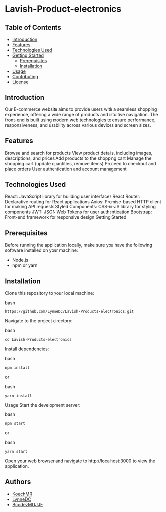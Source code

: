 # Lavish-Product-electronics

## Table of Contents
- [Introduction](#introduction)
- [Features](#features)
- [Technologies Used](#technologies-used)
- [Getting Started](#getting-started)
  - [Prerequisites](#prerequisites)
  - [Installation](#installation)
- [Usage](#usage)
- [Contributing](#contributing)
- [License](#license)
## Introduction
Our E-commerce website aims to provide users with a seamless shopping experience, offering a wide range of products and intuitive navigation. The front-end is built using modern web technologies to ensure performance, responsiveness, and usability across various devices and screen sizes.

## Features
Browse and search for products
View product details, including images, descriptions, and prices
Add products to the shopping cart
Manage the shopping cart (update quantities, remove items)
Proceed to checkout and place orders
User authentication and account management
## Technologies Used
React: JavaScript library for building user interfaces
React Router: Declarative routing for React applications
Axios: Promise-based HTTP client for making API requests
Styled Components: CSS-in-JS library for styling components
JWT: JSON Web Tokens for user authentication
Bootstrap: Front-end framework for responsive design
Getting Started
## Prerequisites
Before running the application locally, make sure you have the following software installed on your machine:

- Node.js
- npm or yarn
## Installation
Clone this repository to your local machine:

bash
```
https://github.com/LynneDC/Lavish-Products-electronics.git
```
Navigate to the project directory:

bash
```
cd Lavish-Products-electronics
```
Install dependencies:

bash
```
npm install
```
or

bash
```
yarn install
```
Usage
Start the development server:

bash
```
npm start
```
or

bash
```
yarn start
```
Open your web browser and navigate to http://localhost:3000 to view the application.

## Authors 
- [KoechMR](https://github.com/koechMR)
- [LynneDC](https://github.com/LynneDC)
- [BcodezMUJJE](https://github.com/BcodezMUJJE)
